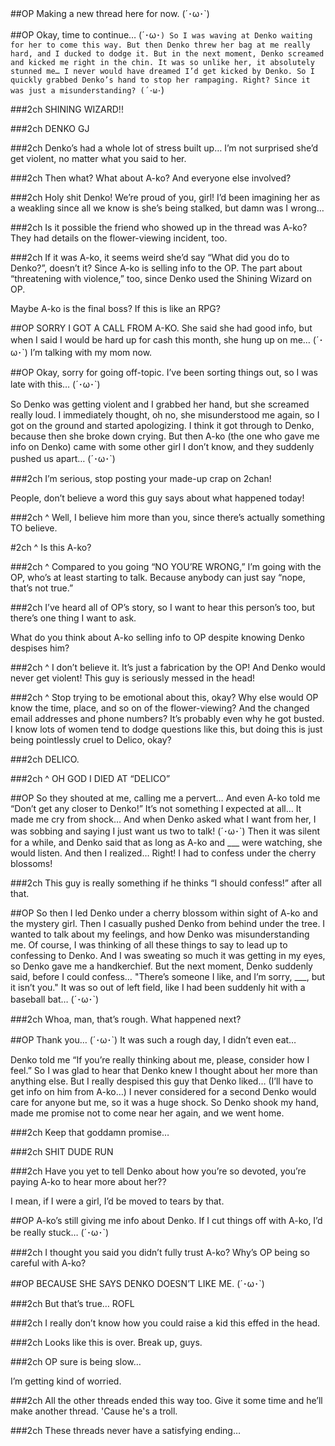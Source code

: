 ##OP
Making a new thread here for now. (´･ω･`)

##OP
Okay, time to continue… (´･ω･`)
So I was waving at Denko waiting for her to come this way.
But then Denko threw her bag at me really hard, and I ducked to dodge it.
But in the next moment, Denko screamed and kicked me right in the chin.
It was so unlike her, it absolutely stunned me…
I never would have dreamed I’d get kicked by Denko.
So I quickly grabbed Denko’s hand to stop her rampaging.
Right? Since it was just a misunderstanding? (´･ω･`)

###2ch
SHINING WIZARD!!

###2ch
DENKO GJ

###2ch
Denko’s had a whole lot of stress built up…
I’m not surprised she’d get violent, no matter what you said to her.

###2ch
Then what? What about A-ko?
And everyone else involved?

###2ch
Holy shit Denko! We’re proud of you, girl!
I’d been imagining her as a weakling since all we know is she’s being stalked, but damn was I wrong…

###2ch
Is it possible the friend who showed up in the thread was A-ko?
They had details on the flower-viewing incident, too.

###2ch
If it was A-ko, it seems weird she’d say “What did you do to Denko?”, doesn’t it?
Since A-ko is selling info to the OP.
The part about “threatening with violence,” too, since Denko used the Shining Wizard on OP.

Maybe A-ko is the final boss? If this is like an RPG?

##OP
SORRY I GOT A CALL FROM A-KO.
She said she had good info, but when I said I would be hard up for cash this month, she hung up on me… (´･ω･`)
I’m talking with my mom now.

##OP
Okay, sorry for going off-topic.
I’ve been sorting things out, so I was late with this… (´･ω･`)

So Denko was getting violent and I grabbed her hand, but she screamed really loud.
I immediately thought, oh no, she misunderstood me again, so I got on the ground and started apologizing.
I think it got through to Denko, because then she broke down crying.
But then A-ko (the one who gave me info on Denko) came with some other girl I don’t know, and they suddenly pushed us apart… (´･ω･`)

###2ch
I’m serious, stop posting your made-up crap on 2chan!

People, don’t believe a word this guy says about what happened today!

###2ch
^ Well, I believe him more than you, since there’s actually something TO believe.

#2ch
^ Is this A-ko?

###2ch
^ Compared to you going “NO YOU’RE WRONG,” I’m going with the OP, who’s at least starting to talk.
Because anybody can just say “nope, that’s not true.”

###2ch
I’ve heard all of OP’s story, so I want to hear this person’s too, but there’s one thing I want to ask.

What do you think about A-ko selling info to OP despite knowing Denko despises him?

###2ch
^ I don’t believe it. It’s just a fabrication by the OP!
And Denko would never get violent!
This guy is seriously messed in the head!

###2ch
^ Stop trying to be emotional about this, okay?
Why else would OP know the time, place, and so on of the flower-viewing?
And the changed email addresses and phone numbers? It’s probably even why he got busted.
I know lots of women tend to dodge questions like this, but doing this is just being pointlessly cruel to Delico, okay?

###2ch
DELICO.

###2ch
^ OH GOD I DIED AT “DELICO”

##OP
So they shouted at me, calling me a pervert…
And even A-ko told me “Don’t get any closer to Denko!”
It’s not something I expected at all… It made me cry from shock…
And when Denko asked what I want from her, I was sobbing and saying I just want us two to talk! (´･ω･`)
Then it was silent for a while, and Denko said that as long as A-ko and ___ were watching, she would listen.
And then I realized…
Right! I had to confess under the cherry blossoms!

###2ch
This guy is really something if he thinks “I should confess!” after all that.

##OP
So then I led Denko under a cherry blossom within sight of A-ko and the mystery girl.
Then I casually pushed Denko from behind under the tree.
I wanted to talk about my feelings, and how Denko was misunderstanding me.
Of course, I was thinking of all these things to say to lead up to confessing to Denko.
And I was sweating so much it was getting in my eyes, so Denko gave me a handkerchief.
But the next moment, Denko suddenly said, before I could confess…
"There’s someone I like, and I’m sorry, ___, but it isn’t you."
It was so out of left field, like I had been suddenly hit with a baseball bat… (´･ω･`)

###2ch
Whoa, man, that’s rough. What happened next?

##OP
Thank you… (´･ω･`) It was such a rough day, I didn’t even eat…

Denko told me “If you’re really thinking about me, please, consider how I feel.”
So I was glad to hear that Denko knew I thought about her more than anything else.
But I really despised this guy that Denko liked… (I’ll have to get info on him from A-ko…)
I never considered for a second Denko would care for anyone but me, so it was a huge shock.
So Denko shook my hand, made me promise not to come near her again, and we went home.

###2ch
Keep that goddamn promise…

###2ch
SHIT DUDE RUN

###2ch
Have you yet to tell Denko about how you’re so devoted, you’re paying A-ko to hear more about her??

I mean, if I were a girl, I’d be moved to tears by that.

##OP
A-ko’s still giving me info about Denko.
If I cut things off with A-ko, I’d be really stuck… (´･ω･`)

###2ch
I thought you said you didn’t fully trust A-ko?
Why’s OP being so careful with A-ko?

##OP
BECAUSE SHE SAYS DENKO DOESN’T LIKE ME. (´･ω･`)

###2ch
But that’s true… ROFL

###2ch
I really don’t know how you could raise a kid this effed in the head.

###2ch
Looks like this is over.
Break up, guys.

###2ch
OP sure is being slow…

I’m getting kind of worried.

###2ch
All the other threads ended this way too.
Give it some time and he’ll make another thread.
'Cause he's a troll.

###2ch
These threads never have a satisfying ending…
